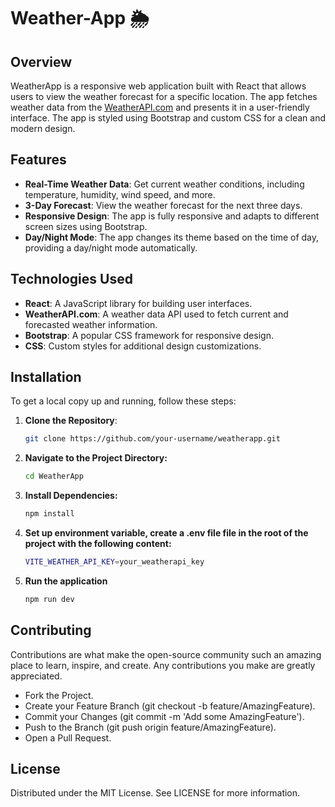 # Weather-App 🌦️

## Overview

WeatherApp is a responsive web application built with React that allows users to view the weather forecast for a specific location. The app fetches weather data from the [WeatherAPI.com](https://www.weatherapi.com/) and presents it in a user-friendly interface. The app is styled using Bootstrap and custom CSS for a clean and modern design.

## Features

- **Real-Time Weather Data**: Get current weather conditions, including temperature, humidity, wind speed, and more.
- **3-Day Forecast**: View the weather forecast for the next three days.
- **Responsive Design**: The app is fully responsive and adapts to different screen sizes using Bootstrap.
- **Day/Night Mode**: The app changes its theme based on the time of day, providing a day/night mode automatically.

## Technologies Used

- **React**: A JavaScript library for building user interfaces.
- **WeatherAPI.com**: A weather data API used to fetch current and forecasted weather information.
- **Bootstrap**: A popular CSS framework for responsive design.
- **CSS**: Custom styles for additional design customizations.

## Installation

To get a local copy up and running, follow these steps:

1. **Clone the Repository**:
   ```bash
   git clone https://github.com/your-username/weatherapp.git

2. **Navigate to the Project Directory:**
   ```bash
   cd WeatherApp

3. **Install Dependencies:**
   ```bash
   npm install

4. **Set up environment variable, create a  .env file file in the root of the project with the following content:**
   ```bash
   VITE_WEATHER_API_KEY=your_weatherapi_key

5. **Run the application** 
   ```bash
   npm run dev

## Contributing
Contributions are what make the open-source community such an amazing place to learn, inspire, and create. Any contributions you make are greatly appreciated.

- Fork the Project.
- Create your Feature Branch (git checkout -b feature/AmazingFeature).
- Commit your Changes (git commit -m 'Add some AmazingFeature').
- Push to the Branch (git push origin feature/AmazingFeature).
- Open a Pull Request.

## License
Distributed under the MIT License. See LICENSE for more information.